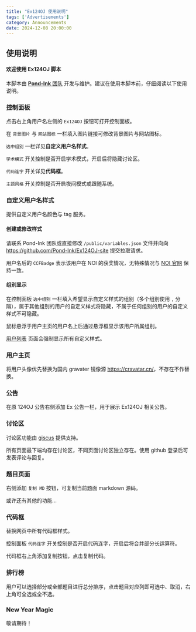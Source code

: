 ```yaml
---
title: "Ex124OJ 使用说明"
tags: ['Advertisements']
category: Announcements
date: 2024-12-08 20:00:00
---
```


## 使用说明

#### **欢迎使用 Ex124OJ 脚本**

<!--more-->

本脚本由 [**Pond-Ink** 团队](https://github.com/Pond-Ink) 开发与维护。建议在使用本脚本前，仔细阅读以下使用说明。

### **控制面板**

点击右上角用户名左侧的 `Ex124OJ` 按钮可打开控制面板。

在 `背景图片` 与 `网站图标` 一栏填入图片链接可修改背景图片与网站图标。

`选中组别` 一栏详见**自定义用户名样式**。

`学术模式` 开关控制是否开启学术模式，开启后将隐藏讨论区。

`代码连字` 开关详见**代码框**。

`主题风格` 开关控制是否开启夜间模式或跟随系统。

### **自定义用户名样式**

提供自定义用户名颜色与 tag 服务。

#### 创建或修改样式

请联系 Pond-Ink 团队或直接修改 `/public/variables.json` 文件并向向 <https://github.com/Pond-Ink/Ex124OJ-site> 提交拉取请求。

用户名后的 `CCFBadge` 表示该用户在 NOI 的获奖情况，无特殊情况与 [NOI 官网](https://www.noi.cn/) 保持一致。

#### 组别显示

在控制面板 `选中组别` 一栏填入希望显示自定义样式的组别（多个组别使用 `,` 分隔），属于其他组别的用户的自定义样式将隐藏，不属于任何组别的用户的自定义样式不可隐藏。

鼠标悬浮于用户主页的用户名上后通过悬浮框显示该用户所属组别。

[用户列表](http://124.221.194.184/ranklist) 页面会强制显示所有自定义样式。

### **用户主页**

将用户头像优先替换为国内 gravater 镜像源 <https://cravatar.cn/>，不存在不作替换。

### **公告**

在原 124OJ 公告右侧添加 Ex 公告一栏，用于展示 Ex124OJ 相关公告。

### **讨论区**

讨论区功能由 [giscus](https://giscus.app) 提供支持。

所有页面最下端均存在讨论区，不同页面讨论区独立存在。使用 github 登录后可发表评论与回复。

### **题目页面**

右侧添加 `复制 MD` 按钮，可复制当前题面 markdown 源码。

或许还有其他的功能...

### **代码框**

替换网页中所有代码框样式。

控制面板 `代码连字` 开关控制是否开启代码连字，开启后将合并部分长运算符。

代码框右上角添加复制按钮，点击复制代码。

### **排行榜**

用户可以选择部分或全部题目进行总分排序，点击题目对应列即可选中、取消，右上角可全选或全不选。

### **New Year Magic**

敬请期待！
